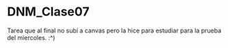 # DNM_Clase07

Tarea que al final no subí a canvas pero la hice para estudiar para la prueba del miercoles.
:^)
